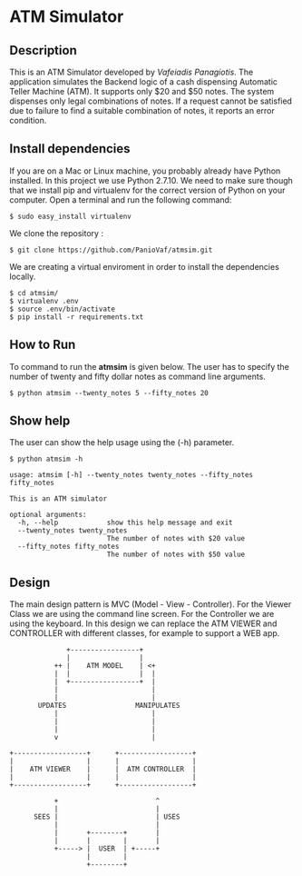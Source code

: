 # ATM Simulator

## Description

This is an ATM Simulator developed by *Vafeiadis Panagiotis*.
The application simulates the Backend logic of a cash dispensing Automatic Teller Machine (ATM). 
It supports only $20 and $50 notes. The system dispenses only legal combinations of notes. If a request cannot be satisfied due to failure to find a suitable combination of notes, it reports an error condition.

## Install dependencies

If you are on a Mac or Linux machine, you probably already have Python installed. In this project 
we use Python 2.7.10.
We need to make sure though that we install pip and virtualenv for the correct version of Python on your computer. Open a terminal and run the following command:

```
$ sudo easy_install virtualenv
```

We clone the repository :

```
$ git clone https://github.com/PanioVaf/atmsim.git
```

We are creating a virtual enviroment in order to install the dependencies locally.


```
$ cd atmsim/
$ virtualenv .env
$ source .env/bin/activate
$ pip install -r requirements.txt
```

## How to Run

To command to run the **atmsim** is given below. 
The user has to specify the number of twenty and fifty dollar notes as command line arguments.

```
$ python atmsim --twenty_notes 5 --fifty_notes 20
```

## Show help

The user can show the help usage using the (-h) parameter.

```
$ python atmsim -h

usage: atmsim [-h] --twenty_notes twenty_notes --fifty_notes fifty_notes

This is an ATM simulator

optional arguments:
  -h, --help            show this help message and exit
  --twenty_notes twenty_notes
                        The number of notes with $20 value
  --fifty_notes fifty_notes
                        The number of notes with $50 value
```


## Design

The main design pattern is MVC (Model - View - Controller).
For the Viewer Class we are using the command line screen.
For the Controller we are using the keyboard. 
In this design we can replace the ATM VIEWER and CONTROLLER with different classes, for example to support a WEB app.

```
              +-----------------+
              |                 |
           ++ |    ATM MODEL    | <+
           |  |                 |  |
           |  +-----------------+  |
           |                       |
           |                       |
       UPDATES                 MANIPULATES
           |                       |
           |                       |
           |                       |
           v                       |

+------------------+      +------------------+
|                  |      |                  |
|    ATM VIEWER    |      |  ATM CONTROLLER  |
|                  |      |                  |
+------------------+      +------------------+

           +                        ^
           |                        |
      SEES |                        | USES
           |                        |
           |       +--------+       |
           |       |        |       |
           +-----> |  USER  | +-----+
                   |        |
                   +--------+

```





